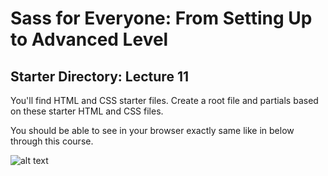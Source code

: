 # Sass for Everyone: From Setting Up to Advanced Level

## Starter Directory: Lecture 11

You'll find HTML and CSS starter files.
Create a root file and partials based on these starter HTML and CSS files.

You should be able to see in your browser exactly same like in below through this course.

![alt text](https://github.com/schabibi1/sass_for_everyone_l11_starter/to/sass_sample_view.png)